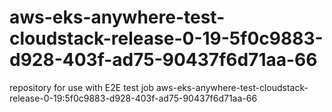 # aws-eks-anywhere-test-cloudstack-release-0-19-5f0c9883-d928-403f-ad75-90437f6d71aa-66
repository for use with E2E test job aws-eks-anywhere-test-cloudstack-release-0-19:5f0c9883-d928-403f-ad75-90437f6d71aa-66
